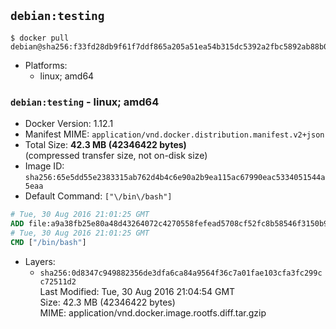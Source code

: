 ## `debian:testing`

```console
$ docker pull debian@sha256:f33fd28db9f61f7ddf865a205a51ea54b315dc5392a2fbc5892ab88b0330614d
```

-	Platforms:
	-	linux; amd64

### `debian:testing` - linux; amd64

-	Docker Version: 1.12.1
-	Manifest MIME: `application/vnd.docker.distribution.manifest.v2+json`
-	Total Size: **42.3 MB (42346422 bytes)**  
	(compressed transfer size, not on-disk size)
-	Image ID: `sha256:65e5dd55e2383315ab762d4b4c6e90a2b9ea115ac67990eac5334051544a5eaa`
-	Default Command: `["\/bin\/bash"]`

```dockerfile
# Tue, 30 Aug 2016 21:01:25 GMT
ADD file:a9a38fb25e80a48d43264072c4270558fefead5708cf52fc8b58546f3150b9f7 in / 
# Tue, 30 Aug 2016 21:01:25 GMT
CMD ["/bin/bash"]
```

-	Layers:
	-	`sha256:0d8347c949882356de3dfa6ca84a9564f36c7a01fae103cfa3fc299cc72511d2`  
		Last Modified: Tue, 30 Aug 2016 21:04:54 GMT  
		Size: 42.3 MB (42346422 bytes)  
		MIME: application/vnd.docker.image.rootfs.diff.tar.gzip
